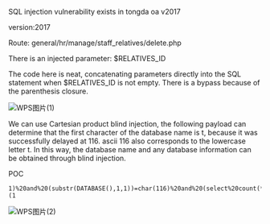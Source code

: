 SQL injection vulnerability exists in tongda oa v2017

version:2017

Route: general/hr/manage/staff_relatives/delete.php

There is an injected parameter: $RELATIVES_ID

The code here is neat, concatenating parameters directly into the SQL statement when $RELATIVES_ID is not empty. There is a bypass because of the parenthesis closure.

![WPS图片(1)](https://github.com/RCEraser/cve/assets/131632691/71670d34-ca27-4d73-a803-97bb2243669c)

We can use Cartesian product blind injection, the following payload can determine that the first character of the database name is t, because it was successfully delayed at 116. ascii 116 also corresponds to the lowercase letter t. In this way, the database name and any database information can be obtained through blind injection.

POC
```
1)%20and%20(substr(DATABASE(),1,1))=char(116)%20and%20(select%20count(*)%20from%20information_schema.columns%20A,information_schema.columns%20B)%20and(1)=(1
```
![WPS图片(2)](https://github.com/RCEraser/cve/assets/131632691/af257358-ab7b-4cd9-b114-333f9dbcc493)
